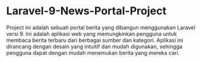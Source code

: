 # Laravel-9-News-Portal-Project
Project ini adalah sebuah portal berita yang dibangun menggunakan Laravel versi 9. Ini adalah aplikasi web yang memungkinkan pengguna untuk membaca berita terbaru dari berbagai sumber dan kategori. Aplikasi ini dirancang dengan desain yang intuitif dan mudah digunakan, sehingga pengguna dapat dengan mudah menemukan berita yang mereka cari.
